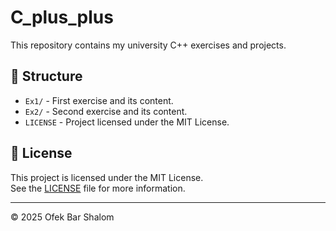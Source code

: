 # C_plus_plus

This repository contains my university C++ exercises and projects.

## 📁 Structure

- `Ex1/` - First exercise and its content.
- `Ex2/` - Second exercise and its content.
- `LICENSE` - Project licensed under the MIT License.

## 📜 License

This project is licensed under the MIT License.  
See the [LICENSE](./LICENSE) file for more information.

---

© 2025 Ofek Bar Shalom
